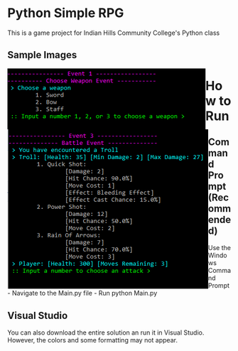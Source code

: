 # Python Simple RPG
This is a game project for Indian Hills Community College's Python class

## Sample Images
<img align="left" src="https://github.com/tranqnhan/PythonSimpleRPG/blob/master/Images/Sample1.PNG">
<img align="left" src="https://github.com/tranqnhan/PythonSimpleRPG/blob/master/Images/Sample2.PNG">

# How to Run
## Command Prompt (Recommended)
Use the Windows Command Prompt - Navigate to the Main.py file - Run python Main.py
## Visual Studio
You can also download the entire solution an run it in Visual Studio. However, the colors and some formatting may not appear.
